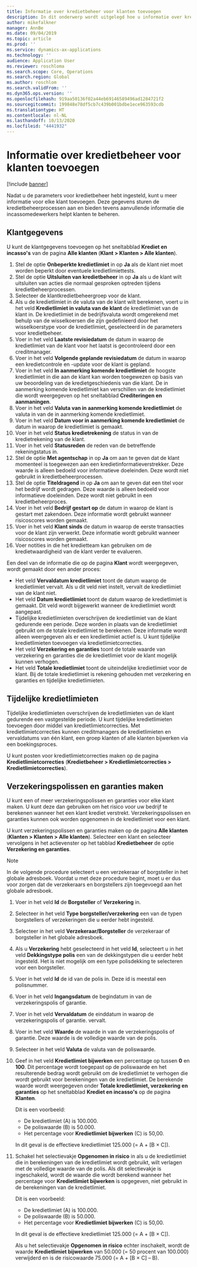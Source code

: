 ```yaml
---
title: Informatie over kredietbeheer voor klanten toevoegen
description: In dit onderwerp wordt uitgelegd hoe u informatie over kredietbeheer voor een klant toevoegt.
author: mikefalkner
manager: AnnBe
ms.date: 09/04/2019
ms.topic: article
ms.prod: ''
ms.service: dynamics-ax-applications
ms.technology: ''
audience: Application User
ms.reviewer: roschloma
ms.search.scope: Core, Operations
ms.search.region: Global
ms.author: roschlom
ms.search.validFrom: ''
ms.dyn365.ops.version: ''
ms.openlocfilehash: 919aa50136f02a44eb69146589496ad1284721f2
ms.sourcegitcommit: 199848e78df5cb7c439b001bdbe1ece963593cdb
ms.translationtype: HT
ms.contentlocale: nl-NL
ms.lasthandoff: 10/13/2020
ms.locfileid: "4441932"
---
```

# <a name="add-credit-management-information-for-customers"></a>Informatie over kredietbeheer voor klanten toevoegen

[!include [banner](../includes/banner.md)]

Nadat u de parameters voor kredietbeheer hebt ingesteld, kunt u meer informatie voor elke klant toevoegen. Deze gegevens sturen de kredietbeheerprocessen aan en bieden tevens aanvullende informatie die incassomedewerkers helpt klanten te beheren.

## <a name="customer-information"></a>Klantgegevens

U kunt de klantgegevens toevoegen op het sneltabblad **Krediet en incasso's** van de pagina **Alle klanten** (**Klant \> Klanten \> Alle klanten**).

1. Stel de optie **Onbeperkte kredietlimiet** in op **Ja** als de klant niet moet worden beperkt door eventuele kredietlimiettests.
2. Stel de optie **Uitsluiten van kredietbeheer** in op **Ja** als u de klant wilt uitsluiten van acties die normaal gesproken optreden tijdens kredietbeheerprocessen.
3. Selecteer de klantkredietbeheergroep voor de klant.
4. Als u de kredietlimiet in de valuta van de klant wilt berekenen, voert u in het veld **Kredietlimiet in valuta van de klant** de kredietlimiet van de klant in. De kredietlimiet in de bedrijfsvaluta wordt omgerekend met behulp van de wisselkoersen die zijn gedefinieerd door het wisselkoerstype voor de kredietlimiet, geselecteerd in de parameters voor kredietbeheer.
5. Voer in het veld **Laatste revisiedatum** de datum in waarop de kredietlimiet van de klant voor het laatst is gecontroleerd door een creditmanager.
6. Voer in het veld **Volgende geplande revisiedatum** de datum in waarop een kredietcontrole en -update voor de klant is gepland.
7. Voer in het veld **In aanmerking komende kredietlimiet** de hoogste kredietlimiet in die aan de klant kan worden toegewezen op basis van uw beoordeling van de kredietgeschiedenis van die klant. De in aanmerking komende kredietlimiet kan verschillen van de kredietlimiet die wordt weergegeven op het sneltabblad **Crediteringen en aanmaningen**.
8. Voer in het veld **Valuta van in aanmerking komende kredietlimiet** de valuta in van de in aanmerking komende kredietlimiet.
9. Voer in het veld **Datum voor in aanmerking komende kredietlimiet** de datum in waarop de kredietlimiet is gemaakt.
10. Voer in het veld **Status kredietrekening** de status in van de kredietrekening van de klant.
11. Voer in het veld **Statusreden** de reden van de betreffende rekeningstatus in.
12. Stel de optie **Met agentschap** in op **Ja** om aan te geven dat de klant momenteel is toegewezen aan een kredietinformatieverstrekker. Deze waarde is alleen bedoeld voor informatieve doeleinden. Deze wordt niet gebruikt in kredietbeheerprocessen.
13. Stel de optie **Titeldragend** in op **Ja** om aan te geven dat een titel voor het bedrijf wordt gedragen. Deze waarde is alleen bedoeld voor informatieve doeleinden. Deze wordt niet gebruikt in een kredietbeheerproces.
14. Voer in het veld **Bedrijf gestart op** de datum in waarop de klant is gestart met zakendoen. Deze informatie wordt gebruikt wanneer risicoscores worden gemaakt.
15. Voer in het veld **Klant sinds** de datum in waarop de eerste transacties voor de klant zijn verwerkt. Deze informatie wordt gebruikt wanneer risicoscores worden gemaakt.
16. Voer notities in die het kredietteam kan gebruiken om de kredietwaardigheid van de klant verder te evalueren.

Een deel van de informatie die op de pagina **Klant** wordt weergegeven, wordt gemaakt door een ander proces:

- Het veld **Vervaldatum kredietlimiet** toont de datum waarop de kredietlimiet vervalt. Als u dit veld niet instelt, vervalt de kredietlimiet van de klant niet.
- Het veld **Datum kredietlimiet** toont de datum waarop de kredietlimiet is gemaakt. Dit veld wordt bijgewerkt wanneer de kredietlimiet wordt aangepast.
- Tijdelijke kredietlimieten overschrijven de kredietlimiet van de klant gedurende een periode. Deze worden in plaats van de kredietlimiet gebruikt om de totale kredietlimiet te berekenen. Deze informatie wordt alleen weergegeven als er een kredietlimiet actief is. U kunt tijdelijke kredietlimieten toevoegen via kredietlimietcorrecties.
- Het veld **Verzekering en garanties** toont de totale waarde van verzekering en garanties die de kredietlimiet voor de klant mogelijk kunnen verhogen.
- Het veld **Totale kredietlimiet** toont de uiteindelijke kredietlimiet voor de klant. Bij de totale kredietlimiet is rekening gehouden met verzekering en garanties en tijdelijke kredietlimieten.

## <a name="temporary-credit-limits"></a>Tijdelijke kredietlimieten

Tijdelijke kredietlimieten overschrijven de kredietlimieten van de klant gedurende een vastgestelde periode. U kunt tijdelijke kredietlimieten toevoegen door middel van kredietlimietcorrecties. Met kredietlimietcorrecties kunnen creditmanagers de kredietlimieten en vervaldatums van één klant, een groep klanten of alle klanten bijwerken via een boekingsproces.

U kunt posten voor kredietlimietcorrecties maken op de pagina **Kredietlimietcorrecties** (**Kredietbeheer \> Kredietlimietcorrecties \> Kredietlimietcorrecties**).

## <a name="create-insurance-policies-and-guarantees"></a>Verzekeringspolissen en garanties maken

U kunt een of meer verzekeringspolissen en garanties voor elke klant maken. U kunt deze dan gebruiken om het risico voor uw bedrijf te berekenen wanneer het een klant krediet verstrekt. Verzekeringspolissen en garanties kunnen ook worden opgenomen in de kredietlimiet voor een klant.

U kunt verzekeringspolissen en garanties maken op de pagina **Alle klanten** (**Klanten \> Klanten \> Alle klanten**). Selecteer een klant en selecteer vervolgens in het actievenster op het tabblad **Kredietbeheer** de optie **Verzekering en garanties**.

> [!NOTE]
> In de volgende procedure selecteert u een verzekeraar of borgsteller in het globale adresboek. Voordat u met deze procedure begint, moet u er dus voor zorgen dat de verzekeraars en borgstellers zijn toegevoegd aan het globale adresboek.

1. Voer in het veld **Id** de **Borgsteller** of **Verzekering** in.
2. Selecteer in het veld **Type borgsteller/verzekering** een van de typen borgstellers of verzekeringen die u eerder hebt ingesteld.
3. Selecteer in het veld **Verzekeraar/Borgsteller** de verzekeraar of borgsteller in het globale adresboek. 
4. Als u **Verzekering** hebt geselecteerd in het veld **Id**, selecteert u in het veld **Dekkingstype polis** een van de dekkingstypen die u eerder hebt ingesteld. Het is niet mogelijk om een type polisdekking te selecteren voor een borgsteller.
5. Voer in het veld **Id** de id van de polis in. Deze id is meestal een polisnummer.
6. Voer in het veld **Ingangsdatum** de begindatum in van de verzekeringspolis of garantie.
7. Voer in het veld **Vervaldatum** de einddatum in waarop de verzekeringspolis of garantie. vervalt.
8. Voer in het veld **Waarde** de waarde in van de verzekeringspolis of garantie. Deze waarde is de volledige waarde van de polis.
9. Selecteer in het veld **Valuta** de valuta van de poliswaarde. 
10. Geef in het veld **Kredietlimiet bijwerken** een percentage op tussen **0** en **100**. Dit percentage wordt toegepast op de poliswaarde en het resulterende bedrag wordt gebruikt om de kredietlimiet te verhogen die wordt gebruikt voor berekeningen van de kredietlimiet. De berekende waarde wordt weergegeven onder **Totale kredietlimiet, verzekering en garanties** op het sneltabblad **Krediet en incasso's** op de pagina **Klanten**.

    Dit is een voorbeeld:

    - De kredietlimiet (A) is 100.000.
    - De poliswaarde (B) is 50.000.
    - Het percentage voor **Kredietlimiet bijwerken** (C) is 50,00.
    
    In dit geval is de effectieve kredietlimiet 125.000 (= A + \[B × C\]).

11. Schakel het selectievakje **Opgenomen in risico** in als u de kredietlimiet die in berekeningen van de kredietlimiet wordt gebruikt, wilt verlagen met de volledige waarde van de polis. Als dit selectievakje is ingeschakeld, wordt de waarde die wordt berekend wanneer het percentage voor **Kredietlimiet bijwerken** is opgegeven, niet gebruikt in de berekeningen van de kredietlimiet.

    Dit is een voorbeeld:

    - De kredietlimiet (A) is 100.000.
    - De poliswaarde (B) is 50.000.
    - Het percentage voor **Kredietlimiet bijwerken** (C) is 50,00.

    In dit geval is de effectieve kredietlimiet 125.000 (= A + \[B × C\]).
    
    Als u het selectievakje **Opgenomen in risico** echter inschakelt, wordt de waarde **Kredietlimiet bijwerken** van 50.000 (= 50 procent van 100.000) verwijderd en is de risicowaarde 75.000 (= A + \[B × C\] – B).
